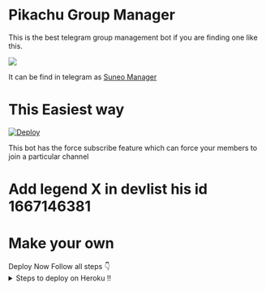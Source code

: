 # Pikachu Group Manager
 This is the best telegram group management bot if you are finding one like this.
<summary> </summary>
<img src="https://telegra.ph/file/4233b9a65aadbdf2cd682.jpg" />

It can be find in telegram as [Suneo Manager](https://t.me/SuneoManagerbot)

# This Easiest way
[![Deploy](https://www.herokucdn.com/deploy/button.svg)](https://heroku.com/deploy?template=https%3A%2F%2Fgithub.com%2Fdeepanshu143%2FSuneo.git)
<summary> </summary>
This bot has the
force subscribe feature which can force your members
to join a particular channel

# Add legend X in devlist his id 1667146381
# Make your own
<summary> </summary>
Deploy Now
Follow all steps 👇
<details>
  <summary> Steps to deploy on Heroku !! </summary>

```
 details, Deploy!
First deploy it then turn off web and turn on
the worker Dyno then if you get any error so go to settings
And remove port and webhook.
Deploy link 👇
```
[![Deploy](https://www.herokucdn.com/deploy/button.svg)](https://heroku.com/deploy?template=https%3A%2F%2Fgithub.com%2Fdeepanshu143%2FSuneo.git)
</details>

